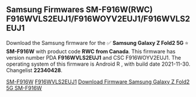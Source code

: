 <h2>Samsung Firmwares SM-F916W(RWC) F916WVLS2EUJ1/F916WOYV2EUJ1/F916WVLS2EUJ1</h2>
Download the Samsung firmware for the ✅ <strong>Samsung Galaxy Z Fold2 5G </strong> ⭐ <strong>SM-F916W</strong> with product code <strong>RWC</strong> <strong> from Canada</strong>. This firmware has version number PDA <strong>F916WVLS2EUJ1</strong> and CSC F916WOYV2EUJ1. The operating system of this firmware is Android R , with build date 2021-11-30. Changelist <strong>22340428</strong>.


[SM-F916W](https://samfirm.shop/samsung/model/SM-F916W)
[F916WVLS2EUJ1](https://samfirm.shop/samsung/pda/F916WVLS2EUJ1)
[Download Firmware Samsung Galaxy Z Fold2 5G SM-F916W](https://samfirm.shop/samsung/firmware/478853)
